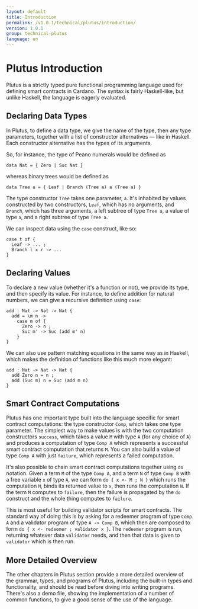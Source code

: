 ```yaml
---
layout: default
title: Introduction
permalink: /v1.0.1/technical/plutus/introduction/
version: 1.0.1
group: technical-plutus
language: en
---
```

<!-- Reviewed at f766612fb6c75b941cbe3c2d9c2db17dd2dc9bd3 -->

# Plutus Introduction

Plutus is a strictly typed pure functional programming language used for
defining smart contracts in Cardano. The syntax is fairly Haskell-like, but
unlike Haskell, the language is eagerly evaluated.

## Declaring Data Types

In Plutus, to define a data type, we give the name of the type, then any type
parameters, together with a list of constructor alternatives — like in Haskell.
Each constructor alternative has the types of its arguments.

So, for instance, the type of Peano numerals would be defined as

    data Nat = { Zero | Suc Nat }

whereas binary trees would be defined as

    data Tree a = { Leaf | Branch (Tree a) a (Tree a) }

The type constructor `Tree` takes one parameter, `a`. It's inhabited by values
constructed by two constructors, `Leaf`, which has no arguments, and `Branch`,
which has three arguments, a left subtree of type `Tree a`, a value of type `a`,
and a right subtree of type `Tree a`.

We can inspect data using the `case` construct, like so:

    case t of {
      Leaf -> ... ;
      Branch l x r -> ...
    }

## Declaring Values

To declare a new value (whether it's a function or not), we provide its type,
and then specify its value. For instance, to define addition for natural
numbers, we can give a recursive definition using `case`:

    add : Nat -> Nat -> Nat {
      add = \m n ->
        case m of {
          Zero -> n ;
          Suc m' -> Suc (add m' n)
        }
    }

We can also use pattern matching equations in the same way as in Haskell, which
makes the definition of functions like this much more elegant:

    add : Nat -> Nat -> Nat {
      add Zero n = n ;
      add (Suc m) n = Suc (add m n)
    }

## Smart Contract Computations

Plutus has one important type built into the language specific for smart
contract computations: the type constructor `Comp`, which takes one type
parameter. The simplest way to make values is with the two computation
constructors `success`, which takes a value `M` with type `A` (for any choice of
`A`) and produces a computation of type `Comp A` which represents a successful
smart contract computation that returns `M`. You can also build a value of type
`Comp A` with just `failure`, which represents a failed computation.

It's also possible to chain smart contract computations together using `do`
notation. Given a term `M` of the type `Comp A`, and a term `N` of type `Comp B`
with a free variable `x` of type `A`, we can form `do { x <- M ; N }` which runs
the computation `M`, binds its returned value to `x`, then runs the computation
`N`. If the term `M` computes to `failure`, then the failure is propagated by
the `do` construct and the whole thing computes to `failure`.

This is most useful for building validator scripts for smart contracts. The
standard way of doing this is by asking for a redeemer program of type `Comp A`
and a validator program of type `A -> Comp B`, which then are composed to form
`do { x <- redeemer ; validator x }`. The `redeemer` program is run, returning
whatever data `validator` needs, and then that data is given to `validator`
which is then run.

## More Detailed Overview

The other chapters in Plutus section provide a more detailed overview of the
grammar, types, and programs of Plutus, including the built-in types and
functionality, and should be read before diving into writing programs. There's
also a demo file, showing the implementation of a number of common functions, to
give a good sense of the use of the language.
